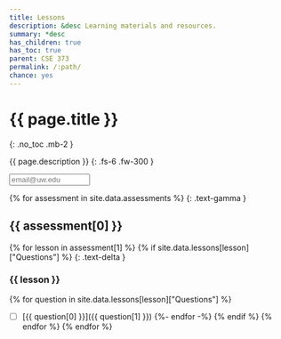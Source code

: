 ```yaml
---
title: Lessons
description: &desc Learning materials and resources.
summary: *desc
has_children: true
has_toc: true
parent: CSE 373
permalink: /:path/
chance: yes
---
```


# {{ page.title }}
{: .no_toc .mb-2 }

{{ page.description }}
{: .fs-6 .fw-300 }

<input id="email" type="email" size="15" placeholder="email@uw.edu" class="text-beta p-2" />

{% for assessment in site.data.assessments %}
{: .text-gamma }
## {{ assessment[0] }}

{% for lesson in assessment[1] %}
{% if site.data.lessons[lesson]["Questions"] %}
{: .text-delta }
### {{ lesson }}

{% for question in site.data.lessons[lesson]["Questions"] %}
- [ ] [{{ question[0] }}]({{ question[1] }})
{%- endfor -%}
{% endif %}
{% endfor %}
{% endfor %}

<script>
const email = document.getElementById("email");
const lessons = document.getElementsByClassName("text-delta");

email.addEventListener("input", event => {
    const seed = event.target.value.trim().toLowerCase();
    for (const heading of lessons) {
        const ul = heading.nextElementSibling;
        for (const input of ul.getElementsByTagName("input")) {
            input.removeAttribute("checked");
        };
        if (seed.endsWith("@uw.edu")) {
            const chance = new Chance(heading.textContent + seed);
            const shuffled = chance.shuffle(ul.getElementsByTagName("input"));
            for (const input of shuffled.slice(0, 1).sort((x, y) => x - y)) {
                input.setAttribute("checked", "checked");
            };
        };
    };
});
</script>
